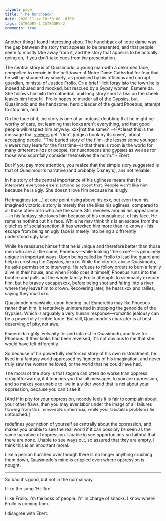 ```yaml
---
layout: page
title: "The hunchback"
date: 2020-11-xx 10:30:00 -0700
tags: CATEGORY-1 CATEGORY-2
comments: true
---
```


Another thing I found interesting about The hunchback of notre dame was the gap between the story that appears to be presented, and that people seem to mostly take away from it, and the story that appears to be actually going on, if you don't take cues from the presentation.




The central story is of Quasimodo, a young man with a deformed face, compelled to remain in the bell-tower of Notre Dame Cathedral for fear that he will be shunned by society, as promised by his officious and corrupt guardian, minister of Justice Frollo. On a brief illicit foray into the town he is indeed abused and mocked, but rescued by a Gypsy woman, Esmerelda. She follows him into the cathedral, and long story short a kiss on the cheek leaves him hopeful. Frollo hopes to murder all of the Gypsies, but Quasimodo and the handsome, heroic leader of the guard Phoebus, attempt to stop him, and

On the face of it, the story is one of an outcast doubting that he might be worthy of care, but learning that looks aren't everything, and that good people will respect him anyway. xxx[not the same? -->]At least this is the message that [viewers](https://www.commonsensemedia.org/movie-reviews/the-hunchback-of-notre-dame-1996/user-reviews/child) get: 'don't judge a book by its cover', 'about accepting people'. "The buried story of the film--the lesson some younger viewers may learn for the first time--is that there is room in the world for many different kinds of people, for hunchbacks and gypsies as well as for those who scornfully consider themselves the norm." - Ebert

But if you pay more attention, you realize that the simple story suggested is that of Quasimodo's narrative (and probably Disney's), and not reliable.  

In his story of the central importance of his ugliness means that he interprets everyone else's actions as about that. People won't like him because he is ugly. She doesn't love him because he is ugly.

He imagines (or ...) at one point rising above his xxx, but even then his imagined victorious story is merely that she likes his ugliness, compared to all those other men who are the same. Still revolves around his appearance—in his fantasy, she loves him because of his unusualness, of his face. He remains nothing but his face. While he may think this is an escape from the clutches of social sanction, it has wrecked him more than he knows - his escape from being an ugly face is merely into being a differently understood ugly face.

While he reassures himself that he is unique and therefore better than those men who are all the same, Phoebus—while looking 'the same'—is genuinely unique in important ways. Upon being called by Frollo to lead the guard and help in crushing the Gypsies, he xxx. While the cityfolk abuse Quasimodo, he asks permission to intervene. He refuses to follow orders to burn a family alive in their house, and when Frollo does it himself, Phoebus runs into the bonfire and pulls out the whole family. Frollo attempts to summarily execute him, but he bravely escapesxxx, before being shot and falling into a river where they leave him to drown. Recovering later, he hears xxx and rallies, saying they must xxx.

Quasimodo meanwhile, upon hearing that Esmerelda may like Phoebus rather than him, is tentatively uninterested in stopping the genocide of the Gypsies. Which is arguably a very human response—romantic jealousy can be a powerfully terrible force. But still, Quasimodo's character is at best deserving of pity, not awe.

Esmerelda righly feels pity for and interest in Quasimodo, and love for Phoebus. If their looks had been reversed, it's not obvious to me that she would have felt differently.

So because of his powerfully reinforced story of his own mistreatment, he lived in a fantasy world oppressed by figments of his imagination, and never truly saw the woman he loved, or the world that he could have had.

The moral of the story is that stigma can often do worse than oppress straightforwardly, if it teaches you that all messages to you are oppression, and so makes you unable to live in a wider world that is not about your oppression, because you can't see it.

[And if in pity for your oppression, nobody feels it is fair to complain about your other flaws, then you may ever labor under the image of all failures flowing from this immovable unfairness, while your tractable problems lie untouched.]

redefines your notion of yourself as centrally about the oppression, and makes you unable to see the real world if it can possibly be seen as the same narrative of oppression. Unable to see opportunities, so faithful that there are none. Unable to see ways out, so assured that they are empty. I think this is an important moral.

Like a person hunched over though there is no longer anything crushing them down, Quasimodo's mind is crippled even where oppression is nought.

***
So bad it's good, but not in the normal way.

I like the song 'Hellfire'.


I like Frollo. I'm the boss of people. I'm in charge of snacks. I know where Frollo is coming from.

I disagree with Ebert.
